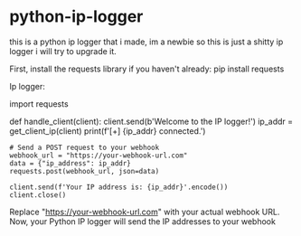 # python-ip-logger

this is a python ip logger that i made, im a newbie so this is just a shitty ip logger i will try to upgrade it.

First, install the requests library if you haven't already:
pip install requests

Ip logger:

import requests

def handle_client(client):
    client.send(b'Welcome to the IP logger!')
    ip_addr = get_client_ip(client)
    print(f'[+] {ip_addr} connected.')

    # Send a POST request to your webhook
    webhook_url = "https://your-webhook-url.com"
    data = {"ip_address": ip_addr}
    requests.post(webhook_url, json=data)

    client.send(f'Your IP address is: {ip_addr}'.encode())
    client.close()
Replace "https://your-webhook-url.com" with your actual webhook URL.
Now, your Python IP logger will send the IP addresses to your webhook

